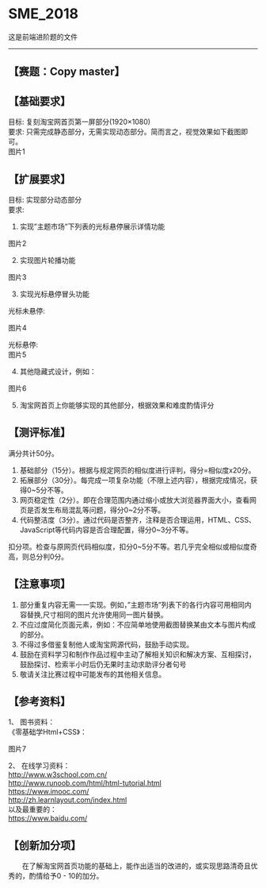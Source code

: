 # SME_2018  
这是前端进阶题的文件

---
## 【赛题：Copy master】
## 【基础要求】
目标: 复刻淘宝网首页第一屏部分(1920×1080)  
要求: 只需完成静态部分，无需实现动态部分。简而言之，视觉效果如下截图即可。  
图片1  

## 【扩展要求】
目标: 实现部分动态部分  
要求:  
1. 实现”主题市场”下列表的光标悬停展示详情功能  



图片2  

2. 实现图片轮播功能

图片3

3. 实现光标悬停冒头功能

光标未悬停:

图片4  

光标悬停:  
图片5  

4. 其他隐藏式设计，例如：  

图片6

5. 淘宝网首页上你能够实现的其他部分，根据效果和难度酌情评分  

## 【测评标准】
满分共计50分。  
1.	基础部分（15分）。根据与规定网页的相似度进行评判，得分=相似度x20分。  
2.	拓展部分（30分）。每完成一项复杂功能（不限上述内容），根据完成情况，获得0~5分不等。  
3.	网页稳定性（2分）。即在合理范围内通过缩小或放大浏览器界面大小，查看网页是否发生布局混乱等问题，得分0~2分不等。  
4.	代码整洁度（3分）。通过代码是否整齐，注释是否合理运用，HTML、CSS、JavaScript等代码内容是否合理配置，得分0~3分不等。

扣分项。检查与原网页代码相似度，扣分0~5分不等。若几乎完全相似或相似度奇高，则总分判0分。  

## 【注意事项】
1.	部分重复内容无需一一实现。例如，”主题市场”列表下的各行内容可用相同内容替换,尺寸相同的图片允许使用同一图片替换。  
2.	不应过度简化页面元素，例如：不应简单地使用截图替换某由文本与图片构成的部分。  
3.	不得过多借鉴复制他人或淘宝网源代码，鼓励手动实现。  
4.	鼓励在资料学习和制作作品过程中主动了解相关知识和解决方案、互相探讨，鼓励探讨、检索半小时后仍无果时主动求助评分者句号  
5.	敬请关注比赛过程中可能发布的其他相关信息。  

## 【参考资料】
1、	图书资料：  
《零基础学Html+CSS》：  


图片7  

2、	在线学习资料：  
http://www.w3school.com.cn/  
http://www.runoob.com/html/html-tutorial.html  
https://www.imooc.com/  
http://zh.learnlayout.com/index.html  
以及最重要的：  
https://www.baidu.com/   

## 【创新加分项】
&emsp;&emsp;在了解淘宝网首页功能的基础上，能作出适当的改进的，或实现思路清奇且优秀的，酌情给予0 - 10的加分。